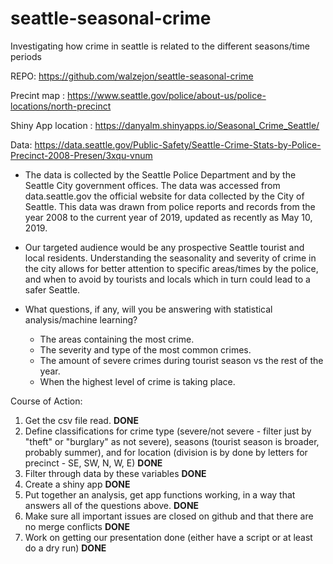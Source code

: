 # seattle-seasonal-crime
Investigating how crime in seattle is related to the different seasons/time periods 


REPO: https://github.com/walzejon/seattle-seasonal-crime 

Precint map : https://www.seattle.gov/police/about-us/police-locations/north-precinct 

Shiny App location : https://danyalm.shinyapps.io/Seasonal_Crime_Seattle/

Data: https://data.seattle.gov/Public-Safety/Seattle-Crime-Stats-by-Police-Precinct-2008-Presen/3xqu-vnum 

* The data is collected by the Seattle Police Department and by the Seattle City government offices. The data was accessed from data.seattle.gov the official website for data collected by the City of Seattle. This data was drawn from police reports and records from the year 2008 to the current year of 2019, updated as recently as May 10, 2019. 

* Our targeted audience would be any prospective Seattle tourist and local residents. Understanding the seasonality and severity of crime in the city allows for better attention to specific areas/times by the police, and when to avoid by tourists and locals which in turn could lead to a safer Seattle. 

* What questions, if any, will you be answering with statistical analysis/machine learning?
  - The areas containing the most crime. 
  - The severity and type of the most common  crimes. 
  - The amount of severe crimes during tourist season vs the rest of the year. 
  - When the highest level of crime is taking place. 

Course of Action:  
1. Get the csv file read. **DONE**
2. Define classifications for crime type (severe/not severe - filter just by "theft" or "burglary" as not severe), seasons (tourist season is broader, probably summer), and for location (division is by done by letters for precinct - SE, SW, N, W, E)  **DONE**
3. Filter through data by these variables **DONE**
4. Create a shiny app **DONE**
5. Put together an analysis, get app functions working, in a way that answers all of the questions above. **DONE**
6. Make sure all important issues are closed on github and that there are no merge conflicts **DONE**
7. Work on getting our presentation done (either have a script or at least do a dry run) **DONE**
